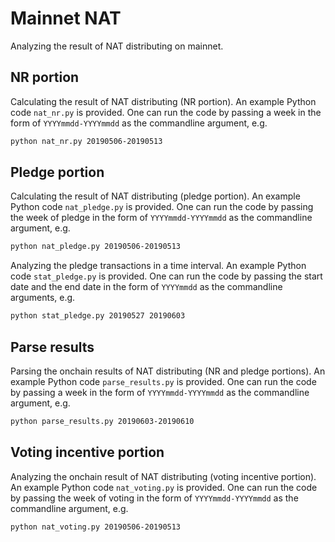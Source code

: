 # Mainnet NAT

Analyzing the result of NAT distributing on mainnet.

## NR portion

Calculating the result of NAT distributing (NR portion).
An example Python code `nat_nr.py` is provided.
One can run the code by passing a week in the form of `YYYYmmdd-YYYYmmdd` as the commandline argument, e.g.
```bash
python nat_nr.py 20190506-20190513
```

## Pledge portion

Calculating the result of NAT distributing (pledge portion).
An example Python code `nat_pledge.py` is provided.
One can run the code by passing the week of pledge in the form of `YYYYmmdd-YYYYmmdd` as the commandline argument, e.g.
```bash
python nat_pledge.py 20190506-20190513
```

Analyzing the pledge transactions in a time interval.
An example Python code `stat_pledge.py` is provided.
One can run the code by passing the start date and the end date in the form of `YYYYmmdd` as the commandline arguments, e.g.
```bash
python stat_pledge.py 20190527 20190603
```

## Parse results

Parsing the onchain results of NAT distributing (NR and pledge portions).
An example Python code `parse_results.py` is provided.
One can run the code by passing a week in the form of `YYYYmmdd-YYYYmmdd` as the commandline argument, e.g.
```bash
python parse_results.py 20190603-20190610
```

## Voting incentive portion

Analyzing the onchain result of NAT distributing (voting incentive portion).
An example Python code `nat_voting.py` is provided.
One can run the code by passing the week of voting in the form of `YYYYmmdd-YYYYmmdd` as the commandline argument, e.g.
```bash
python nat_voting.py 20190506-20190513
```

